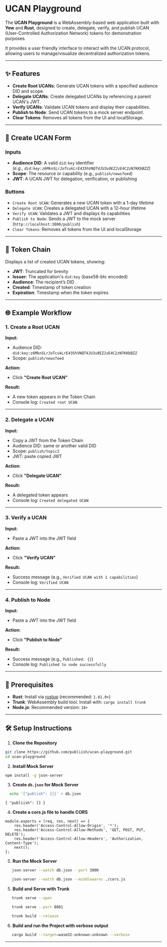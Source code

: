 # UCAN Playground

The **UCAN Playground** is a WebAssembly-based web application built with **Yew** and **Rust**, designed to create, delegate, verify, and publish UCAN (User-Controlled Authorization Network) tokens for demonstration purposes.

It provides a user friendly interface to interact with the UCAN protocol, allowing users to manage/visualize decentralized authorization tokens.

---

## ✨ Features

- **Create Root UCANs**: Generate UCAN tokens with a specified audience DID and scope.
- **Delegate UCANs**: Create delegated UCANs by referencing a parent UCAN's JWT.
- **Verify UCANs**: Validate UCAN tokens and display their capabilities.
- **Publish to Node**: Send UCAN tokens to a mock server endpoint.
- **Clear Tokens**: Removes all tokens from the UI and localStorage.

---

## 🧾 Create UCAN Form

### Inputs

- **Audience DID**: A valid `did:key` identifier  
  _(e.g., `did:key:z6MknSLrJoTcukLrE435hVNQT4JU3u9EZJzE4C2zN7KKbBZZ`)_
- **Scope**: The resource or capability (e.g., `publish/newsfeed`)
- **JWT**: A UCAN JWT for delegation, verification, or publishing

### Buttons

- `Create Root UCAN`: Generates a new UCAN token with a 1-day lifetime
- `Delegate UCAN`: Creates a delegated UCAN with a 12-hour lifetime
- `Verify UCAN`: Validates a JWT and displays its capabilities
- `Publish to Node`: Sends a JWT to the mock server (`http://localhost:3000/publish`)
- `Clear Tokens`: Removes all tokens from the UI and localStorage

---

## 🔗 Token Chain

Displays a list of created UCAN tokens, showing:

- **JWT**: Truncated for brevity
- **Issuer**: The application's `did:key` (base58-btc encoded)
- **Audience**: The recipient’s DID
- **Created**: Timestamp of token creation
- **Expiration**: Timestamp when the token expires

---

## 🌐 Example Workflow

### 1. Create a Root UCAN

**Input:**

- Audience DID: `did:key:z6MknSLrJoTcukLrE435hVNQT4JU3u9EZJzE4C2zN7KKbBZZ`
- Scope: `publish/newsfeed`

**Action:**
- Click **"Create Root UCAN"**

**Result:**
- A new token appears in the Token Chain
- Console log: `Created root UCAN`

---

### 2. Delegate a UCAN

**Input:**

- Copy a JWT from the Token Chain
- Audience DID: same or another valid DID
- Scope: `publish/topic2`
- JWT: paste copied JWT

**Action:**
- Click **"Delegate UCAN"**

**Result:**
- A delegated token appears
- Console log: `Created delegated UCAN`

---

### 3. Verify a UCAN

**Input:**
- Paste a JWT into the JWT field

**Action:**
- Click **"Verify UCAN"**

**Result:**
- Success message (e.g., `Verified UCAN with 1 capabilities`)
- Console log: `Verified UCAN`

---

### 4. Publish to Node

**Input:**
- Paste a JWT into the JWT field

**Action:**
- Click **"Publish to Node"**

**Result:**
- Success message (e.g., `Published: {}`)
- Console log: `Published to node successfully`

---

## 🔧 Prerequisites

- **Rust**: Install via [rustup](https://rustup.rs) (recommended: `1.81.0+`)
- **Trunk**: WebAssembly build tool. Install with:
  `cargo install trunk`
- **Node.js**: Recommended version: `18+`

---

## 🛠️ Setup Instructions

1. **Clone the Repository**

```bash
git clone https://github.com/publiish/ucan-playground.git
cd ucan-playground
```

2. **Install Mock Server**
```bash
npm install -g json-server
```

3. **Create `db.json` for Mock Server**
```bash
  echo '{"publish": {}}' > db.json
```
`
  {
    "publiish": []
  }
`

4. **Create a cors.js file to handle CORS**
```
module.exports = (req, res, next) => {
    res.header('Access-Control-Allow-Origin', '*');
    res.header('Access-Control-Allow-Methods', 'GET, POST, PUT, DELETE');
    res.header('Access-Control-Allow-Headers', 'Authorization, Content-Type');
    next();
};
```

5. **Run the Mock Server**

```bash
   json-server --watch db.json --port 3000
```

```bash
   json-server --watch db.json --middlewares ./cors.js
```

5. **Build and Serve with Trunk**
```bash
   trunk serve --open
```

```bash
   trunk serve --port 8081
```

```bash
   trunk build --release
```

6. **Build and run the Project with verbose output**
```bash
   cargo build --target=wasm32-unknown-unknown --verbose
``` 
---

